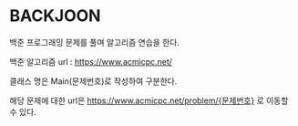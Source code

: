 # BACKJOON

백준 프로그래밍 문제를 풀며 알고리즘 연습을 한다.

백준 알고리즘 url : https://www.acmicpc.net/

클래스 명은 Main(문제번호)로 작성하여 구분한다.

해당 문제에 대한 url은 https://www.acmicpc.net/problem/{문제번호} 로 이동할 수 있다.